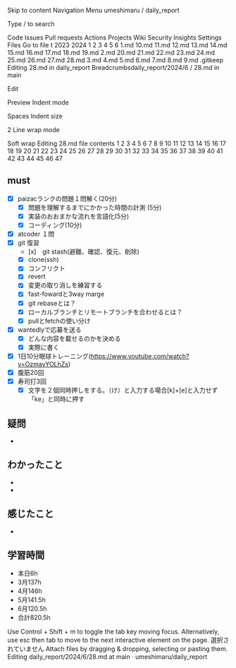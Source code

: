Skip to content
Navigation Menu
umeshimaru
/
daily_report

Type / to search

Code
Issues
Pull requests
Actions
Projects
Wiki
Security
Insights
Settings
Files
Go to file
t
2023
2024
1
2
3
4
5
6
1.md
10.md
11.md
12.md
13.md
14.md
15.md
16.md
17.md
18.md
19.md
2.md
20.md
21.md
22.md
23.md
24.md
25.md
26.md
27.md
28.md
3.md
4.md
5.md
6.md
7.md
8.md
9.md
.gitkeep
Editing 28.md in daily_report
Breadcrumbsdaily_report/2024/6
/
28.md
in
main

Edit

Preview
Indent mode

Spaces
Indent size

2
Line wrap mode

Soft wrap
Editing 28.md file contents
1
2
3
4
5
6
7
8
9
10
11
12
13
14
15
16
17
18
19
20
21
22
23
24
25
26
27
28
29
30
31
32
33
34
35
36
37
38
39
40
41
42
43
44
45
46
47


## must
- [x] paizacランクの問題１問解く(20分)
  - [x] 問題を理解するまでにかかった時間の計測 (5分)
  - [x] 実装のおおまかな流れを言語化(5分)
  - [x] コーディング(10分)
- [x] atcoder １問
- [x] git 復習
  - [x]　git stash(避難、確認、復元、削除)
  - [x] clone(ssh)
  - [x] コンフリクト
  - [x] revert
  - [x] 変更の取り消しを練習する
  - [x] fast-fowardと3way marge
  - [x] git rebaseとは？
  - [x] ローカルブランチとリモートブランチを合わせるとは？
  - [x] pullとfetchの使い分け
- [x] wantedlyで応募を送る 
  - [x] どんな内容を載せるのかを決める
  - [x] 実際に書く
- [x] 1日10分眼球トレーニング(https://www.youtube.com/watch?v=OzmayYOLhZs)
- [x] 腹筋20回
- [x] 寿司打3回
  - [x] 文字を２個同時押しをする。（け）と入力する場合[k]+[e]と入力せず「ke」と同時に押す

## 疑問
- 


## わかったこと
- 

- 
## 感じたこと
- 

## 学習時間
  - 本日6h
  - 3月137h
  - 4月146h
  - 5月141.5h
  - 6月120.5h　
  - 合計820.5h
    


Use Control + Shift + m to toggle the tab key moving focus. Alternatively, use esc then tab to move to the next interactive element on the page.
選択されていません
Attach files by dragging & dropping, selecting or pasting them.
Editing daily_report/2024/6/28.md at main · umeshimaru/daily_report
